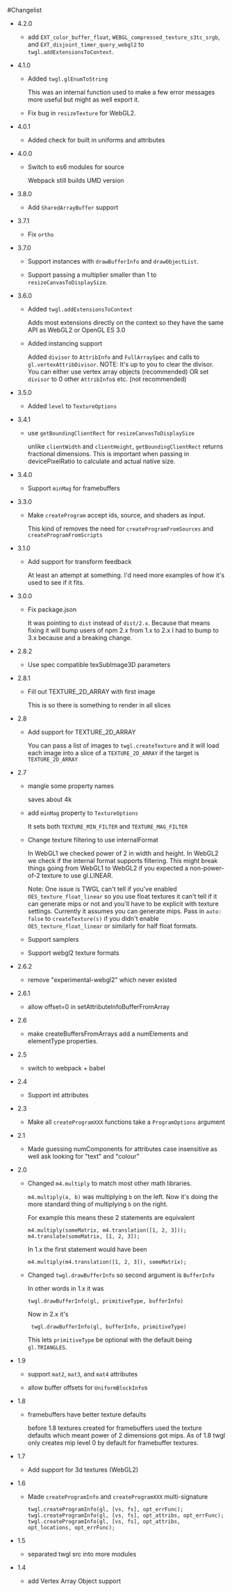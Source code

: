 #Changelist

*   4.2.0

    *   add `EXT_color_buffer_float`, `WEBGL_compressed_texture_s3tc_srgb`, and
        `EXT_disjoint_timer_query_webgl2` to `twgl.addExtensionsToContext`.

*   4.1.0

    *   Added `twgl.glEnumToString`

        This was an internal function used to make a few error
        messages more useful but might as well
        export it.

    *   Fix bug in `resizeTexture` for WebGL2.

*   4.0.1

    *   Added check for built in uniforms and attributes

*   4.0.0

    *   Switch to es6 modules for source

        Webpack still builds UMD version

*   3.8.0

    *   Add `SharedArrayBuffer` support

*   3.7.1

    *   Fix `ortho`

*   3.7.0

    *   Support instances with `drawBufferInfo` and `drawObjectList`.

    *   Support passing a multiplier smaller than 1 to `resizeCanvasToDisplaySize`.

*   3.6.0

    *   Added `twgl.addExtensionsToContext`

        Adds most extensions directly on the context so they have the same API
        as WebGL2 or OpenGL ES 3.0

    *   Added instancing support

        Added `divisor` to `AttribInfo` and `FullArraySpec` and calls to
        `gl.vertexAttribDivisor`. NOTE: It's up to you to clear the divisor.
        You can either use vertex array objects (recommended) OR set
        `divisor` to 0 other `AttribInfo`s etc. (not recommended)

*   3.5.0

    *   Added `level` to `TextureOptions`

*   3.4.1

    *   use `getBoundingClientRect` for `resizeCanvasToDisplaySize`

        unlike `clientWidth` and `clientHeight`, `getBoundingClientRect`
        returns fractional dimensions. This is important when passing in devicePixelRatio
        to calculate and actual native size.

*   3.4.0

    *   Support `minMag` for framebuffers

*   3.3.0

    *   Make `createProgram` accept ids, source, and shaders as input.

        This kind of removes the need for `createProgramFromSources` and
        `createProgramFromScripts`

*   3.1.0

    *   Add support for transform feedback

        At least an attempt at something. I'd need more examples
        of how it's used to see if it fits.

*   3.0.0

    *   Fix package.json

        It was pointing to `dist` instead of `dist/2.x`. Because
        that means fixing it will bump users of npm 2.x from
        1.x to 2.x I had to bump to 3.x because and a breaking
        change.

*   2.8.2

    *   Use spec compatible texSubImage3D parameters

*   2.8.1

    *   Fill out TEXTURE_2D_ARRAY with first image

        This is so there is something to render in all slices

*   2.8

    *   Add support for TEXTURE_2D_ARRAY

        You can pass a list of images to `twgl.createTexture` and it will load each
        image into a slice of a `TEXTURE_2D_ARRAY` if the target is `TEXTURE_2D_ARRAY`

*   2.7

    *   mangle some property names

        saves about 4k

    *   add `minMag` property to `TextureOptions`

        It sets both `TEXTURE_MIN_FILTER` and `TEXTURE_MAG_FILTER`

    *   Change texture filtering to use internalFormat

        In WebGL1 we checked power of 2 in width and height. In WebGL2
        we check if the internal format supports filtering. This might
        break things going from WebGL1 to WebGL2 if you expected a
        non-power-of-2 texture to use gl.LINEAR.

        Note: One issue is TWGL can't tell if you've enabled `OES_texture_float_linear`
        so you use float textures it can't tell if it can generate mips or not
        and you'll have to be explicit with texture settings. Currently it assumes
        you can generate mips. Pass in `auto: false` to `createTexture(s)` if you didn't
        enable `OES_texture_float_linear` or similarly for half float formats.

    *   Support samplers

    *   Support webgl2 texture formats

*   2.6.2

    *   remove "experimental-webgl2" which never existed

*   2.6.1

    *   allow offset=0 in setAttributeInfoBufferFromArray

*   2.6

    *   make createBuffersFromArrays add a numElements and elementType properties.

*   2.5

    *   switch to webpack + babel

*   2.4

    *   Support int attributes

*   2.3

    *   Make all `createProgramXXX` functions take a `ProgramOptions` argument

*   2.1

    *   Made guessing numComponents for attributes case insensitive
        as well ask looking for "text" and "colour"

*   2.0

    *   Changed `m4.multiply` to match most other math libraries.

        `m4.multiply(a, b)` was multiplying `b` on the left. Now it's doing the more
        standard thing of multiplying `b` on the right.

        For example this means these 2 statements are equivalent

            m4.multiply(someMatrix, m4.translation([1, 2, 3]));
            m4.translate(someMatrix, [1, 2, 3]);

        In 1.x the first statement would have been

            m4.multiply(m4.translation([1, 2, 3]), someMatrix);

    *   Changed `twgl.drawBufferInfo` so second argument is `BufferInfo`

        In other words in 1.x it was

            twgl.drawBufferInfo(gl, primitiveType, bufferInfo)

        Now in 2.x it's

             twgl.drawBufferInfo(gl, bufferInfo, primitiveType)

        This lets `primitiveType` be optional with the default being `gl.TRIANGLES`.

*   1.9

    *   support `mat2`, `mat3`, and `mat4` attributes

    *   allow buffer offsets for `UniformBlockInfo`s

*   1.8

    *   framebuffers have better texture defaults

        before 1.8 textures created for framebuffers used the texture defaults
        which meant power of 2 dimensions got mips. As of 1.8 twgl only creates
        mip level 0 by default for framebuffer textures.
*   1.7

    *   Add support for 3d textures (WebGL2)

*   1.6

    *   Made `createProgramInfo` and `createProgramXXX` multi-signature

            twgl.createProgramInfo(gl, [vs, fs], opt_errFunc);
            twgl.createProgramInfo(gl, [vs, fs], opt_attribs, opt_errFunc);
            twgl.createProgramInfo(gl, [vs, fs], opt_attribs, opt_locations, opt_errFunc);
*   1.5

    *   separated twgl src into more modules

*   1.4

    *   add Vertex Array Object support



